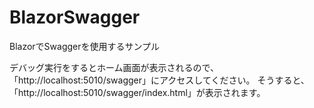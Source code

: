 # BlazorSwagger
BlazorでSwaggerを使用するサンプル

デバッグ実行をするとホーム画面が表示されるので、「http://localhost:5010/swagger」にアクセスしてください。
そうすると、「http://localhost:5010/swagger/index.html」が表示されます。

